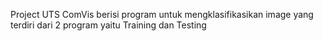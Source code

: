 Project UTS ComVis berisi program untuk mengklasifikasikan image yang terdiri
dari 2 program yaitu Training dan Testing
